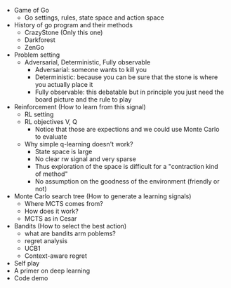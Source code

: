 - Game of Go
  - Go settings, rules, state space and action space
- History of go program and their methods
  - CrazyStone  (Only this one)
  - Darkforest
  - ZenGo
- Problem setting
  - Adversarial, Deterministic, Fully observable
    - Adversarial: someone wants to kill you 
    - Deterministic: because you can be sure that the stone is where you actually place it
    - Fully observable: this debatable but in principle you just need the board picture and the rule to play
- Reinforcement (How to learn from this signal)
  - RL setting 
  - RL objectives V, Q
    - Notice that those are expections and we could use Monte Carlo to evaluate
  - Why simple q-learning doesn't work?
    - State space is large
    - No clear rw signal and very sparse
    - Thus exploration of the space is difficult for a "contraction kind of method"
    - No assumption on the goodness of the environment (friendly or not)
- Monte Carlo search tree (How to generate a learning signals)
  - Where MCTS comes from? 
  - How does it work?
  - MCTS as in Cesar
- Bandits (How to select the best action)
  - what are bandits arm poblems?
  - regret analysis
  - UCB1
  - Context-aware regret
- Self play
- A primer on deep learning
- Code demo

